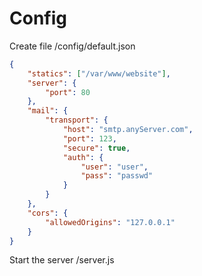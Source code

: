 # Config

Create file <node module project root>/config/default.json

```json
{
    "statics": ["/var/www/website"],
    "server": {
        "port": 80
    },
    "mail": {
        "transport": {
            "host": "smtp.anyServer.com",
            "port": 123,
            "secure": true,
            "auth": {
                "user": "user",
                "pass": "passwd"
            }
        }
    },
    "cors": {
        "allowedOrigins": "127.0.0.1"
    }
}
```

Start the server /server.js